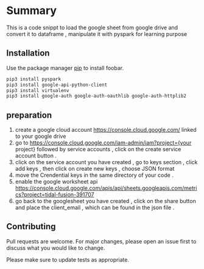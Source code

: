 # Summary

This is a code snippt to load the google sheet from google drive and convert it to dataframe , manipulate it with pyspark for learning purpose 

## Installation

Use the package manager [pip](https://pip.pypa.io/en/stable/) to install foobar.

```bash
pip3 install pyspark
pip3 install google-api-python-client
pip3 install virtualenv
pip3 install google-auth google-auth-oauthlib google-auth-httplib2
```

## preparation

1. create a google cloud account https://console.cloud.google.com/ linked to your google drive
2. go to https://console.cloud.google.com/iam-admin/iam?project={your project} followed by service accounts , click on the create service account button .
4. click on the service account you have created , go to keys section , click add keys , then click on create new keys  , choose JSON format
5. move the Crendential keys in the same directory of your code . 
3. enable the google worksheet api https://console.cloud.google.com/apis/api/sheets.googleapis.com/metrics?project=tidal-fusion-391707
4. go back to the googlesheet you have created , click on the share button and place the client_email , which can be found in the json file .

## Contributing

Pull requests are welcome. For major changes, please open an issue first
to discuss what you would like to change.

Please make sure to update tests as appropriate.
